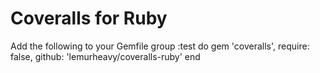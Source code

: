 # Coveralls for Ruby
Add the following to your Gemfile
    group :test do
      gem 'coveralls', require: false, github: 'lemurheavy/coveralls-ruby'
    end
<!---
TODO: Write a gem description

## Installation

Add this line to your application's Gemfile:

    gem 'coveralls-ruby'

And then execute:

    $ bundle

Or install it yourself as:

    $ gem install coveralls-ruby

## Usage

TODO: Write usage instructions here

## Contributing

1. Fork it
2. Create your feature branch (`git checkout -b my-new-feature`)
3. Commit your changes (`git commit -am 'Add some feature'`)
4. Push to the branch (`git push origin my-new-feature`)
5. Create new Pull Request
-->